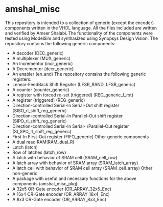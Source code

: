 # amshal_misc
This repository is intended to a collection of generic (except the encoder) components written in the VHDL language. All the files included are written and verified by Ameer Shalabi. The functionality of the components were tested using ModelSim and synthasized using Synopsys Design Vision. 
The repository contains the following generic components:
* A decoder (DEC_generic)
* A multiplexer (MUX_generic)
* An Incrementor (incr_generic)
* A Decrementor (decr_generic)
* An enabler (en_and)
The repository contains the following generic registers:
* Lenear-FeedBack Shift Regsiter (LFSR_RAND, LFSR_generic)
* A counter (counter_generic)
* A register with forced re-set (triggered) (REG_generic_f_rst)
* A register (triggered) (REG_generic)
* Direction-controlled Serial-In Serial-Out shift register (SISO_rl_shift_reg_generic)
* Direction-controlled Serial-In Parallel-Out shift register (SIPO_rl_shift_reg_generic)
* Direction-controlled Serial-In Serial- /Parallel-Out register (SI_SPO_rl_shift_reg_generic)
* First-In First-Out register (FIFO_generic)
Other generic components
* A dual read RAM(RAM_dual_R)
* Latch (latch)
* Row of latches (latch_row)
* A latch with behavior of SRAM cell (SRAM_cell_row)
* A latch array with behavior of SRAM array (SRAM_latch_array)
* A latch cell with behavior of SRAM cell array (SRAM_cell_array)
Other non-generic
* A package with useful and necessary functions for the above components (amshal_misc_pkg)
* A 32x5 OR-Gate encoder (OR_ARRAY_32x5_Enc)
* A 16x4 OR-Gate encoder (OR_ARRAY_16x4_Enc)
* A 8x3 OR-Gate encoder (OR_ARRAY_8x3_Enc)

